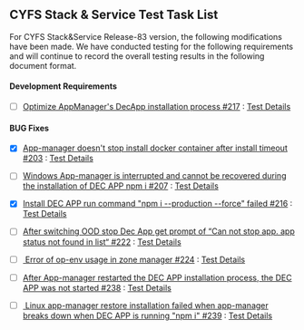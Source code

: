 ## CYFS Stack & Service Test Task List

For CYFS Stack&Service Release-83 version, the following modifications have been made. We have conducted testing for the following requirements and will continue to record the overall testing results in the following document format.

#### Development  Requirements

- [ ]  [Optimize AppManager's DecApp installation process #217](https://github.com/buckyos/CYFS/issues/217) : [Test Details](https://github.com/buckyos/cyfs-test-lab/blob/main/doc/en/GithubIssuse/cyfs_stack/app-manager/issues_217.md)

#### BUG Fixes

- [x]  [App-manager doesn't stop install docker container after install timeout #203](https://github.com/buckyos/CYFS/issues/203) : [Test Details](https://github.com/buckyos/cyfs-test-lab/blob/main/doc/en/GithubIssuse/cyfs_stack/app-manager/issues_203.md)

- [ ]  [Windows App-manager is interrupted and cannot be recovered during the installation of DEC APP npm i #207](https://github.com/buckyos/CYFS/issues/207) : [Test Details](https://github.com/buckyos/cyfs-test-lab/blob/main/doc/en/GithubIssuse/cyfs_stack/app-manager/issues_207.md)

- [x]  [Install DEC APP run command "npm i --production --force" failed #216](https://github.com/buckyos/CYFS/issues/216) : [Test Details](https://github.com/buckyos/cyfs-test-lab/blob/main/doc/en/GithubIssuse/cyfs_stack/app-manager/issues_216.md)


- [ ]  [After switching OOD stop Dec App get prompt of “Can not stop app. app status not found in list“ #222](https://github.com/buckyos/CYFS/issues/222) : [Test Details](https://github.com/buckyos/cyfs-test-lab/blob/main/doc/en/GithubIssuse/cyfs_stack/app-manager/issues_222.md) 

- [ ]  [ Error of op-env usage in zone manager #224](https://github.com/buckyos/CYFS/issues/224) : [Test Details](https://github.com/buckyos/cyfs-test-lab/blob/main/doc/en/GithubIssuse/cyfs_stack/app-manager/issues_224.md)

- [ ]  [After App-manager restarted the DEC APP installation process, the DEC APP was not started #238](https://github.com/buckyos/CYFS/issues/238) : [Test Details](https://github.com/buckyos/cyfs-test-lab/blob/main/doc/en/GithubIssuse/cyfs_stack/app-manager/issues_238.md)
 
- [ ]  [ Linux app-manager restore installation failed when app-manager breaks down when DEC APP is running "npm i" #239](https://github.com/buckyos/CYFS/issues/239) : [Test Details](https://github.com/buckyos/cyfs-test-lab/blob/main/doc/en/GithubIssuse/cyfs_stack/app-manager/issues_239.md)